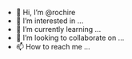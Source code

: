 - 👋 Hi, I’m @rochire
- 👀 I’m interested in ...
- 🌱 I’m currently learning ...
- 💞️ I’m looking to collaborate on ...
- 📫 How to reach me ...

<!---
rochire/rochire is a ✨ special ✨ repository because its `README.md` (this file) appears on your GitHub profile.
You can click the Preview link to take a look at your changes.
--->
